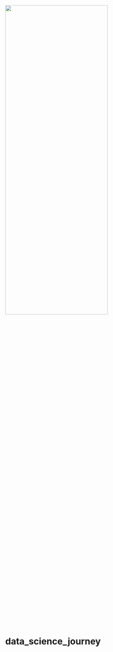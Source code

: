 <img src="https://github.com/ankit-kothari/data_science_journey/blob/master/github_images/photo-1456953180671-730de08edaa7.jpeg" height="50%" width="80%">

# data_science_journey

